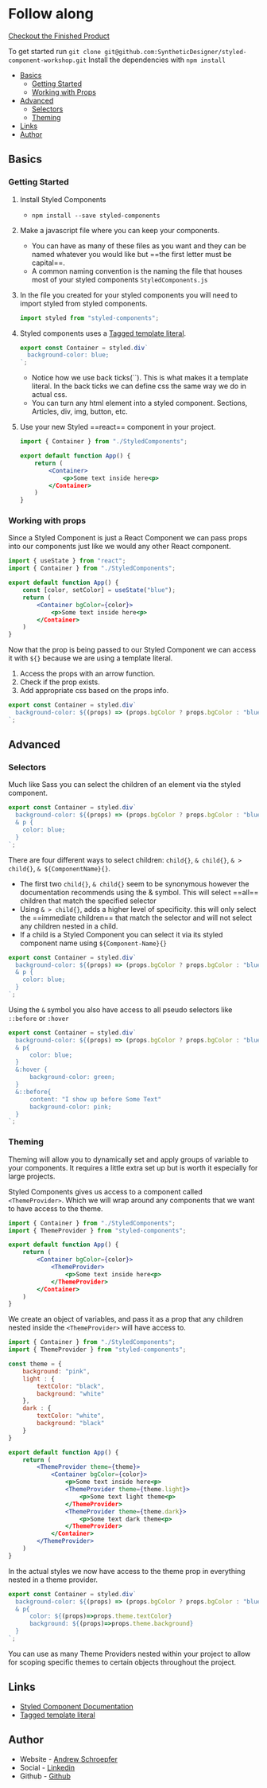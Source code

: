 # Follow along
[Checkout the Finished Product](https://syntheticdesigner.github.io/styled-component-workshop/)

To get started run
`git clone git@github.com:SyntheticDesigner/styled-component-workshop.git`
Install the dependencies with `npm install`

- [Basics](#basics)
  - [Getting Started](#getting-started)
  - [Working with Props](#working-with-props)
- [Advanced](#advanced)
  - [Selectors](#selectors)
  - [Theming](#theming)
- [Links](#links)
- [Author](#author)

## Basics

### Getting Started

1. Install Styled Components
   - `npm install --save styled-components`
2. Make a javascript file where you can keep your components.
   - You can have as many of these files as you want and they can be named whatever you would like but ==the first letter must be capital==.
   - A common naming convention is the naming the file that houses most of your styled components `StyledComponents.js`
3. In the file you created for your styled components you will need to import styled from styled components.

   ```javascript
   import styled from "styled-components";
   ```

4. Styled components uses a [Tagged template literal](https://www.freecodecamp.org/news/a-quick-introduction-to-tagged-template-literals-2a07fd54bc1d/).

   ```javascript
   export const Container = styled.div`
     background-color: blue;
   `;
   ```

   - Notice how we use back ticks(``). This is what makes it a template literal. In the back ticks we can define css the same way we do in actual css.
   - You can turn any html element into a styled component. Sections, Articles, div, img, button, etc.

5. Use your new Styled ==react== component in your project.

   ```jsx
   import { Container } from "./StyledComponents";

   export default function App() {
       return (
           <Container>
               <p>Some text inside here<p>
           </Container>
       )
   }
   ```

### Working with props

Since a Styled Component is just a React Component we can pass props into our components just like we would any other React component.

```jsx
import { useState } from "react";
import { Container } from "./StyledComponents";

export default function App() {
    const [color, setColor] = useState("blue");
    return (
        <Container bgColor={color}>
            <p>Some text inside here<p>
        </Container>
    )
}
```

Now that the prop is being passed to our Styled Component we can access it with `${}` because we are using a template literal.

1. Access the props with an arrow function.
2. Check if the prop exists.
3. Add appropriate css based on the props info.

```javascript
export const Container = styled.div`
  background-color: ${(props) => (props.bgColor ? props.bgColor : "blue")};
`;
```

## Advanced

### Selectors

Much like Sass you can select the children of an element via the styled component.

```javascript
export const Container = styled.div`
  background-color: ${(props) => (props.bgColor ? props.bgColor : "blue")};
  & p {
    color: blue;
  }
`;
```

There are four different ways to select children: `child{}`, `& child{}`, `& > child{}`, `& ${ComponentName}{}`.

- The first two `child{}`, `& child{}` seem to be synonymous however the documentation recommends using the & symbol. This will select ==all== children that match the specified selector
- Using `& > child{}`, adds a higher level of specificity. this will only select the ==immediate children== that match the selector and will not select any children nested in a child.
- If a child is a Styled Component you can select it via its styled component name using `${Component-Name}{}`

```javascript
export const Container = styled.div`
  background-color: ${(props) => (props.bgColor ? props.bgColor : "blue")};
  & p {
    color: blue;
  }
`;
```

Using the `&` symbol you also have access to all pseudo selectors like `::before` or `:hover`

```javascript
export const Container = styled.div`
  background-color: ${(props) => (props.bgColor ? props.bgColor : "blue")};
  & p{
      color: blue;
  }
  &:hover {
      background-color: green;
  }
  &::before{
      content: "I show up before Some Text"
      background-color: pink;
  }
`;
```

### Theming

Theming will allow you to dynamically set and apply groups of variable to your components. It requires a little extra set up but is worth it especially for large projects.

Styled Components gives us access to a component called `<ThemeProvider>`. Which we will wrap around any components that we want to have access to the theme.

```jsx
import { Container } from "./StyledComponents";
import { ThemeProvider } from "styled-components";

export default function App() {
    return (
        <Container bgColor={color}>
            <ThemeProvider>
                <p>Some text inside here<p>
            </ThemeProvider>
        </Container>
    )
}
```

We create an object of variables, and pass it as a prop that any children nested inside the `<ThemeProvider>` will have access to.

```jsx
import { Container } from "./StyledComponents";
import { ThemeProvider } from "styled-components";

const theme = {
    background: "pink",
    light : {
        textColor: "black",
        background: "white"
    },
    dark : {
        textColor: "white",
        background: "black"
    }
}

export default function App() {
    return (
        <ThemeProvider theme={theme}>
            <Container bgColor={color}>
                <p>Some text inside here<p>
                <ThemeProvider theme={theme.light}>
                    <p>Some text light theme<p>
                </ThemeProvider>
                <ThemeProvider theme={theme.dark}>
                    <p>Some text dark theme<p>
                </ThemeProvider>
            </Container>
        </ThemeProvider>
    )
}
```

In the actual styles we now have access to the theme prop in everything nested in a theme provider.

```javascript
export const Container = styled.div`
  background-color: ${(props) => (props.bgColor ? props.bgColor : "blue")};
  & p{
      color: ${(props)=>props.theme.textColor}
      background: ${(props)=>props.theme.background}
  }
`;
```

You can use as many Theme Providers nested within your project to allow for scoping specific themes to certain objects throughout the project.

## Links

- [Styled Component Documentation](https://styled-components.com/docs/basics)
- [Tagged template literal](https://www.freecodecamp.org/news/a-quick-introduction-to-tagged-template-literals-2a07fd54bc1d/)

## Author

- Website - [Andrew Schroepfer](https://syntheticdesigner.github.io/)
- Social - [Linkedin](https://www.linkedin.com/in/andrew-schroepfer/)
- Github - [Github](https://github.com/SyntheticDesigner)